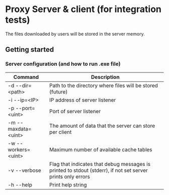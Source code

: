 # Proxy Server &amp; client (for integration tests)

The files downloaded by users will be stored in the server memory.

## Getting started

### Server configuration (and how to run .exe file)

| Command | Description |
| --- | --- |
| \-d \-\-dir=\<path\> | Path to the directory where files will be stored \(future\) |
| \-i \-\-ip=\<IP\> | IP address of server listener |
| \-p \-\-port=\<uint\> | Port of server listener |
| \-m \-\-maxdata=\<uint\> | The amount of data that the server can store per client |
| \-w \-\-workers=\<uint\> | Maximum number of available cache tables |
| \-v \-\-verbose | Flag that indicates that debug messages is printed to stdout \(stderr\), if not set server prints only errors |
| \-h \-\-help | Print help string |
